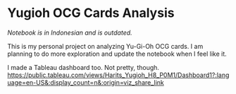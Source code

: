 # Yugioh OCG Cards Analysis

_Notebook is in Indonesian and is outdated._

This is my personal project on analyzing Yu-Gi-Oh OCG cards. I am planning to do more exploration and update the notebook when I feel like it.

I made a Tableau dashboard too. Not pretty, though. https://public.tableau.com/views/Harits_Yugioh_H8_P0M1/Dashboard1?:language=en-US&:display_count=n&:origin=viz_share_link
